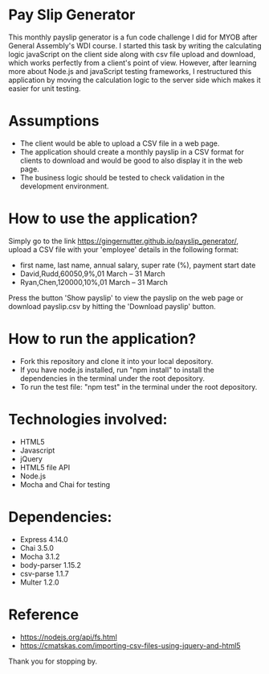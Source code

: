# Pay Slip Generator

This monthly payslip generator is a fun code challenge I did for MYOB after General Assembly's WDI course. I started this task by writing the calculating logic javaScript on the client side along with csv file upload and download, which works perfectly from a client's point of view. However, after learning more about Node.js and javaScript testing frameworks, I restructured this application by moving the calculation logic to the server side which makes it easier for unit testing.

# Assumptions
- The client would be able to upload a CSV file in a web page.
- The application should create a monthly payslip in a CSV format for clients to download and would be good to also display it in the web page.
- The business logic should be tested to check validation in the development environment.

# How to use the application?

Simply go to the link https://gingernutter.github.io/payslip_generator/, upload a CSV file with your 'employee' details in the following format:

- first name, last name, annual salary, super rate (%), payment start date
- David,Rudd,60050,9%,01 March – 31 March
- Ryan,Chen,120000,10%,01 March – 31 March

Press the button 'Show payslip' to view the payslip on the web page or download payslip.csv by hitting the 'Download payslip' button.

# How to run the application?
- Fork this repository and clone it into your local depository.
- If you have node.js installed, run "npm install" to install the dependencies in the terminal under the root depository.
- To run the test file: "npm test" in the terminal under the root depository.

# Technologies involved:
- HTML5
- Javascript
- jQuery
- HTML5 file API
- Node.js
- Mocha and Chai for testing

# Dependencies:
- Express 4.14.0
- Chai 3.5.0
- Mocha 3.1.2
- body-parser 1.15.2
- csv-parse 1.1.7
- Multer 1.2.0

# Reference
- https://nodejs.org/api/fs.html
- https://cmatskas.com/importing-csv-files-using-jquery-and-html5

Thank you for stopping by.
